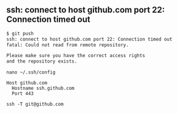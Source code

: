 ## ssh: connect to host github.com port 22: Connection timed out
```BASH
$ git push
ssh: connect to host github.com port 22: Connection timed out
fatal: Could not read from remote repository.      

Please make sure you have the correct access rights
and the repository exists.
```

```
nano ~/.ssh/config
```

```
Host github.com
  Hostname ssh.github.com
  Port 443
```

```
ssh -T git@github.com
```